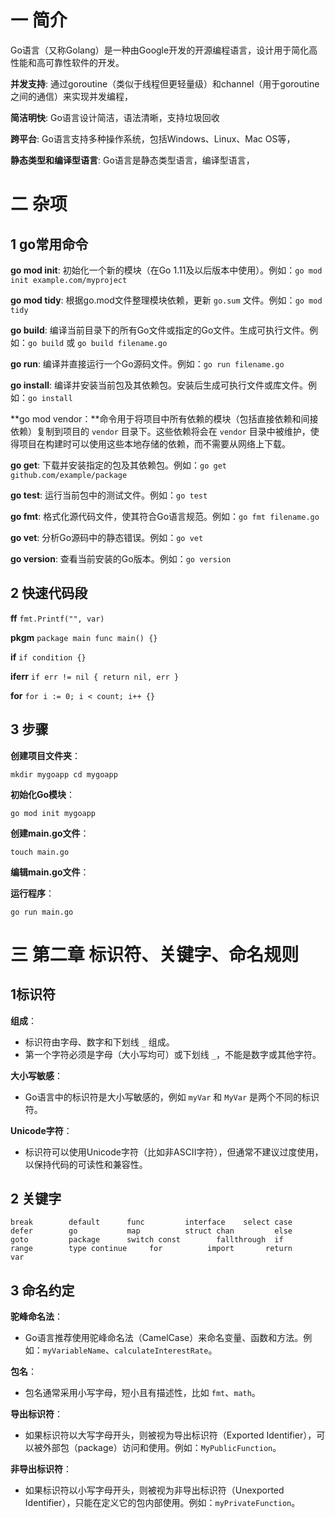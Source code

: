 # 一 简介

Go语言（又称Golang）是一种由Google开发的开源编程语言，设计用于简化高性能和高可靠性软件的开发。

**并发支持**: 通过goroutine（类似于线程但更轻量级）和channel（用于goroutine之间的通信）来实现并发编程，

**简洁明快**: Go语言设计简洁，语法清晰，支持垃圾回收

**跨平台**: Go语言支持多种操作系统，包括Windows、Linux、Mac OS等，

**静态类型和编译型语言**: Go语言是静态类型语言，编译型语言，

# 二 杂项

## 1 go常用命令

**go mod init**: 初始化一个新的模块（在Go 1.11及以后版本中使用）。例如：`go mod init example.com/myproject`

**go mod tidy**: 根据go.mod文件整理模块依赖，更新 `go.sum` 文件。例如：`go mod tidy`

**go build**: 编译当前目录下的所有Go文件或指定的Go文件。生成可执行文件。例如：`go build` 或 `go build filename.go`

**go run**: 编译并直接运行一个Go源码文件。例如：`go run filename.go`

**go install**: 编译并安装当前包及其依赖包。安装后生成可执行文件或库文件。例如：`go install`

**go mod vendor：**命令用于将项目中所有依赖的模块（包括直接依赖和间接依赖）复制到项目的 `vendor` 目录下。这些依赖将会在 `vendor` 目录中被维护，使得项目在构建时可以使用这些本地存储的依赖，而不需要从网络上下载。

**go get**: 下载并安装指定的包及其依赖包。例如：`go get github.com/example/package`

**go test**: 运行当前包中的测试文件。例如：`go test`

**go fmt**: 格式化源代码文件，使其符合Go语言规范。例如：`go fmt filename.go`

**go vet**: 分析Go源码中的静态错误。例如：`go vet`

**go version**: 查看当前安装的Go版本。例如：`go version`

## 2 快速代码段

**ff** `fmt.Printf("", var)`

**pkgm** `package main func main() {}`

**if** `if condition {}`

**iferr** `if err != nil { return nil, err }`

**for** `for i := 0; i < count; i++ {}`

## 3 步骤

**创建项目文件夹**：

`mkdir mygoapp
cd mygoapp`

**初始化Go模块**：

`go mod init mygoapp`

**创建main.go文件**：

`touch main.go`

**编辑main.go文件**：

**运行程序**：

`go run main.go`

# 三 第二章 标识符、关键字、命名规则

## 1标识符

**组成**：

- 标识符由字母、数字和下划线 `_` 组成。
- 第一个字符必须是字母（大小写均可）或下划线 `_`，不能是数字或其他字符。

**大小写敏感**：

- Go语言中的标识符是大小写敏感的，例如 `myVar` 和 `MyVar` 是两个不同的标识符。

**Unicode字符**：

- 标识符可以使用Unicode字符（比如非ASCII字符），但通常不建议过度使用，以保持代码的可读性和兼容性。

## 2 关键字

`break        default      func         interface    select
case         defer        go           map          struct
chan         else         goto         package      switch
const        fallthrough  if           range        type
continue     for          import       return       var`

## 3 命名约定

**驼峰命名法**：

- Go语言推荐使用驼峰命名法（CamelCase）来命名变量、函数和方法。例如：`myVariableName`、`calculateInterestRate`。

**包名**：

- 包名通常采用小写字母，短小且有描述性，比如 `fmt`、`math`。

**导出标识符**：

- 如果标识符以大写字母开头，则被视为导出标识符（Exported Identifier），可以被外部包（package）访问和使用。例如：`MyPublicFunction`。

**非导出标识符**：

- 如果标识符以小写字母开头，则被视为非导出标识符（Unexported Identifier），只能在定义它的包内部使用。例如：`myPrivateFunction`。